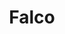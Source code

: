---
codehost: https://github.com/https://github.com/falcosecurity/falco
guide: https://github.com/falcosecurity/falcosecurity.github.io/tree/master/images/logos
logohandle: falco
sort: falco
stackoverflow: https://stackoverflow.com/search?tab=newest&q=falco
title: Falco
website: https://falco.org/
---